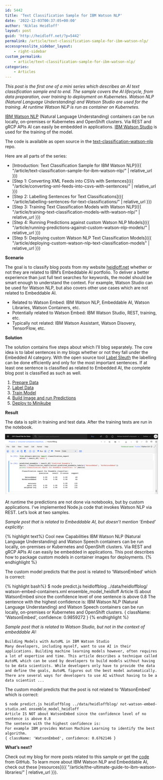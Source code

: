 ```yaml
---
id: 5442
title: 'Text Classification Sample for IBM Watson NLP'
date: '2022-12-03T00:37:05+00:00'
author: 'Niklas Heidloff'
layout: post
guid: 'http://heidloff.net/?p=5442'
permalink: /article/text-classification-sample-for-ibm-watson-nlp/
accesspresslite_sidebar_layout:
    - right-sidebar
custom_permalink:
    - article/text-classification-sample-for-ibm-watson-nlp/
categories:
    - Articles
---
```


*This post is the first one of a mini series which describes an AI text classification sample end to end. The sample covers the AI lifecycle, from data preparation, over training to deployment on Kubernetes. Watson NLP (Natural Language Understanding) and Watson Studio are used for the training. At runtime Watson NLP is run as container on Kubernetes.*

[IBM Watson NLP](https://www.ibm.com/products/ibm-watson-natural-language-processing) (Natural Language Understanding) containers can be run locally, on-premises or Kubernetes and OpenShift clusters. Via REST and gRCP APIs AI can easily be embedded in applications. [IBM Watson Studio](https://www.ibm.com/cloud/watson-studio) is used for the training of the model.

The code is available as open source in the [text-classification-watson-nlp](https://github.com/nheidloff/text-classification-watson-nlp) repo.

Here are all parts of the series:

- [Introduction: Text Classification Sample for IBM Watson NLP]({{ "/article/text-classification-sample-for-ibm-watson-nlp/" | relative_url }})
- [Step 1: Converting XML Feeds into CSVs with Sentences]({{ "/article/converting-xml-feeds-into-csvs-with-sentences/" | relative_url }})
- [Step 2: Labelling Sentences for Text Classifications]({{ "/article/labelling-sentences-for-text-classifications/" | relative_url }})
- [Step 3: Training Text Classification Models with Watson NLP]({{ "/article/training-text-classification-models-with-watson-nlp/" | relative_url }})
- [Step 4: Running Predictions against custom Watson NLP Models]({{ "/article/running-predictions-against-custom-watson-nlp-models/" | relative_url }})
- [Step 5: Deploying custom Watson NLP Text Classification Models]({{ "/article/deploying-custom-watson-nlp-text-classification-models" | relative_url }})

**Scenario**

The goal is to classify blog posts from my website [heidloff.net](http://heidloff.net/) whether or not they are related to IBM’s Embeddable AI portfolio. To deliver a better experience than just full text searches for keywords, the model should be smart enough to understand the context. For example, Watson Studio can be used for Watson NLP, but also covers other use cases which are not related to Embeddable AI.

- Related to Watson Embed: IBM Watson NLP, Embeddable AI, Watson Libraries, Watson Containers, etc.
- Potentially related to Watson Embed: IBM Watson Studio, REST, training, etc.
- Typically not related: IBM Watson Assistant, Watson Disovery, TensorFlow, etc.

**Solution**

The solution contains five steps about which I’ll blog separately. The core idea is to label sentences in my blogs whether or not they fall under the Embedded AI category. With the open source tool [Label Sleuth](https://www.label-sleuth.org/) the labelling can be done efficiently and only for the most important sentences. If at least one sentence is classified as related to Embedded AI, the complete blog post is classified as such as well.

1. [Prepare Data](https://github.com/nheidloff/text-classification-watson-nlp#step-1-prepare-data)
2. [Label Data](https://github.com/nheidloff/text-classification-watson-nlp#step-2-label-data)
3. [Train Model](https://github.com/nheidloff/text-classification-watson-nlp#step-3-train-model)
4. [Build Image and run Predictions](https://github.com/nheidloff/text-classification-watson-nlp#step-4-build-image-and-run-predictions)
5. [Deploy to Minikube](https://github.com/nheidloff/text-classification-watson-nlp#step-5-deploy-to-minikube)

**Result**

The data is split in training and test data. After the training tests are run in the notebook.

![image](/assets/img/2022/11/training14.png)

At runtime the predictions are not done via notebooks, but by custom applications. I’ve implemented Node.js code that invokes Watson NLP via REST. Let’s look at two samples.

*Sample post that is related to Embeddable AI, but doesn’t mention ‘Embed’ explicitly:*

{% highlight text%}
Cool new Capabilities
IBM Watson NLP (Natural Language Understanding) and Watson Speech containers can be run locally, on-premises or Kubernetes and OpenShift clusters. Via REST and gRCP APIs AI can easily be embedded in applications. This post describes how to package custom models in container images for deployments.
{% endhighlight %}

The custom model predicts that the post is related to ‘WatsonEmbed’ which is correct:

{% highlight bash%}
$ node predict.js heidloffblog ../data/heidloffblog/ watson-embed-containers.xml ensemble_model_heidloff
Article IS about WatsonEmbed since the confidence level of one sentence is above 0.8
The sentence with the highest confidence is:
IBM Watson NLP (Natural Language Understanding) and Watson Speech containers can be run locally, on-premises or Kubernetes and OpenShift clusters.
{ className: 'WatsonEmbed', confidence: 0.9859272 }
{% endhighlight %}

*Sample post that is related to Watson Studio, but not in the context of embeddable AI:*

```
Building Models with AutoML in IBM Watson Studio
Many developers, including myself, want to use AI in their applications. Building machine learning models however, often requires a lot of expertise and time. This article describes a technique called AutoML which can be used by developers to build models without having to be data scientists. While developers only have to provide the data and define the goals, AutoML figures out the best model automatically. There are several ways for developers to use AI without having to be a data scientist ...
```

The custom model predicts that the post is not related to ‘WatsonEmbed’ which is correct:

```
$ node predict.js heidloffblog ../data/heidloffblog/ not-watson-embed-studio.xml ensemble_model_heidloff
Article IS NOT about WatsonEmbed since the confidence level of no sentence is above 0.8
The sentence with the highest confidence is:
For example IBM provides Watson Machine Learning to identify the best algorithm.
{ className: 'WatsonEmbed', confidence: 0.6762146 }
```

**What’s next?**

Check out my blog for more posts related to this sample or get the [code](https://github.com/nheidloff/text-classification-watson-nlp) from GitHub. To learn more about IBM Watson NLP and Embeddable AI, check out these [resources]({{ "/article/the-ultimate-guide-to-ibm-watson-libraries/" | relative_url }}).